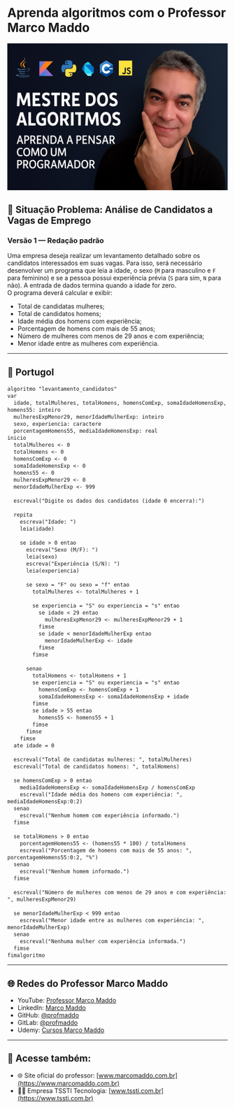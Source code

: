 # Aprenda algoritmos com o Professor Marco Maddo
![Mestre dos Algoritmos](https://raw.githubusercontent.com/profmaddo/algoritmos-resolvidos-java-kotlin-python-pascal/main/images/mestre-dos-algoritmos-02.jpeg)
## 🧠 Situação Problema: Análise de Candidatos a Vagas de Emprego

### Versão 1 — Redação padrão
Uma empresa deseja realizar um levantamento detalhado sobre os candidatos interessados em suas vagas. Para isso, será necessário desenvolver um programa que leia a idade, o sexo (`M` para masculino e `F` para feminino) e se a pessoa possui experiência prévia (`S` para sim, `N` para não). A entrada de dados termina quando a idade for zero.  
O programa deverá calcular e exibir:

- Total de candidatas mulheres;
- Total de candidatos homens;
- Idade média dos homens com experiência;
- Porcentagem de homens com mais de 55 anos;
- Número de mulheres com menos de 29 anos e com experiência;
- Menor idade entre as mulheres com experiência.

---

## 💬 Portugol

```portugol
algoritmo "levantamento_candidatos"
var
  idade, totalMulheres, totalHomens, homensComExp, somaIdadeHomensExp, homens55: inteiro
  mulheresExpMenor29, menorIdadeMulherExp: inteiro
  sexo, experiencia: caractere
  porcentagemHomens55, mediaIdadeHomensExp: real
inicio
  totalMulheres <- 0
  totalHomens <- 0
  homensComExp <- 0
  somaIdadeHomensExp <- 0
  homens55 <- 0
  mulheresExpMenor29 <- 0
  menorIdadeMulherExp <- 999

  escreval("Digite os dados dos candidatos (idade 0 encerra):")

  repita
    escreva("Idade: ")
    leia(idade)

    se idade > 0 entao
      escreva("Sexo (M/F): ")
      leia(sexo)
      escreva("Experiência (S/N): ")
      leia(experiencia)

      se sexo = "F" ou sexo = "f" entao
        totalMulheres <- totalMulheres + 1

        se experiencia = "S" ou experiencia = "s" entao
          se idade < 29 entao
            mulheresExpMenor29 <- mulheresExpMenor29 + 1
          fimse
          se idade < menorIdadeMulherExp entao
            menorIdadeMulherExp <- idade
          fimse
        fimse

      senao
        totalHomens <- totalHomens + 1
        se experiencia = "S" ou experiencia = "s" entao
          homensComExp <- homensComExp + 1
          somaIdadeHomensExp <- somaIdadeHomensExp + idade
        fimse
        se idade > 55 entao
          homens55 <- homens55 + 1
        fimse
      fimse
    fimse
  ate idade = 0

  escreval("Total de candidatas mulheres: ", totalMulheres)
  escreval("Total de candidatos homens: ", totalHomens)

  se homensComExp > 0 entao
    mediaIdadeHomensExp <- somaIdadeHomensExp / homensComExp
    escreval("Idade média dos homens com experiência: ", mediaIdadeHomensExp:0:2)
  senao
    escreval("Nenhum homem com experiência informado.")
  fimse

  se totalHomens > 0 entao
    porcentagemHomens55 <- (homens55 * 100) / totalHomens
    escreval("Porcentagem de homens com mais de 55 anos: ", porcentagemHomens55:0:2, "%")
  senao
    escreval("Nenhum homem informado.")
  fimse

  escreval("Número de mulheres com menos de 29 anos e com experiência: ", mulheresExpMenor29)

  se menorIdadeMulherExp < 999 entao
    escreval("Menor idade entre as mulheres com experiência: ", menorIdadeMulherExp)
  senao
    escreval("Nenhuma mulher com experiência informada.")
  fimse
fimalgoritmo
```

---

## 🌐 Redes do Professor Marco Maddo

- YouTube: [Professor Marco Maddo](https://www.youtube.com/@ProfessorMarcoMaddo)
- LinkedIn: [Marco Maddo](https://www.linkedin.com/in/marcomaddo/)
- GitHub: [@profmaddo](https://github.com/profmaddo)
- GitLab: [@profmaddo](https://gitlab.com/profmaddo)
- Udemy: [Cursos Marco Maddo](https://www.udemy.com/user/marcomaddo/)

---

## 🚀 Acesse também:

- 🌐 Site oficial do professor: [www.marcomaddo.com.br](https://www.marcomaddo.com.br)
- 🧑‍💼 Empresa TSSTI Tecnologia: [www.tssti.com.br](https://www.tssti.com.br)
